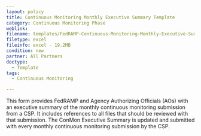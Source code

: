 ```yaml
---
layout: policy   
title: Continuous Monitoring Monthly Executive Summary Template
category: Continuous Monitoring Phase
weblink:
filename: templates/FedRAMP-Continuous-Monitoring-Monthly-Executive-Summary-Template.xlsx
filetype: excel
fileinfo: excel - 19.2MB
condition: new
partner: All Partners
doctype:
  - Template
tags:
  - Continuous Monitoring

---
```

This form provides FedRAMP and Agency Authorizing Officials (AOs) with an executive summary of the monthly continuous monitoring submission from a CSP. It includes references to all files that should be reviewed with that submission. The ConMon Executive Summary is updated and submitted with every monthly continuous monitoring submission by the CSP.
